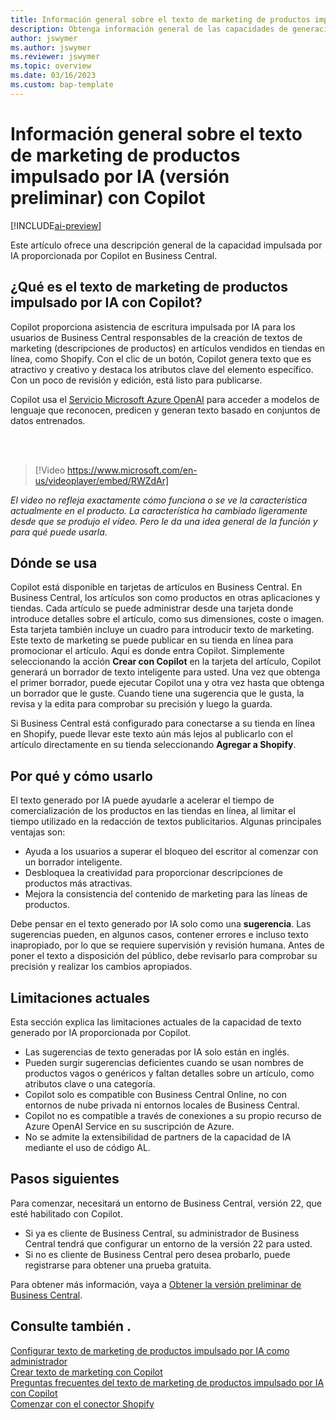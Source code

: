 ```yaml
---
title: Información general sobre el texto de marketing de productos impulsado por IA (versión preliminar) con Copilot
description: Obtenga información general de las capacidades de generación de contenido de IA en Business Central.
author: jswymer
ms.author: jswymer
ms.reviewer: jswymer
ms.topic: overview
ms.date: 03/16/2023
ms.custom: bap-template
---
```

# <a name="overview-of-ai-powered-item-marketing-text-preview-with-copilot"></a>Información general sobre el texto de marketing de productos impulsado por IA (versión preliminar) con Copilot

[!INCLUDE[ai-preview](includes/ai-preview.md)]

Este artículo ofrece una descripción general de la capacidad impulsada por IA proporcionada por Copilot en Business Central.

## <a name="what-is-ai-powered-item-marketing-text-with-copilot"></a>¿Qué es el texto de marketing de productos impulsado por IA con Copilot?

Copilot proporciona asistencia de escritura impulsada por IA para los usuarios de Business Central responsables de la creación de textos de marketing (descripciones de productos) en artículos vendidos en tiendas en línea, como Shopify. Con el clic de un botón, Copilot genera texto que es atractivo y creativo y destaca los atributos clave del elemento específico. Con un poco de revisión y edición, está listo para publicarse.

Copilot usa el [Servicio Microsoft Azure OpenAI](/azure/cognitive-services/openai/overview) para acceder a modelos de lenguaje que reconocen, predicen y generan texto basado en conjuntos de datos entrenados.

<br><br>  

> [!Video https://www.microsoft.com/en-us/videoplayer/embed/RWZdAr]

*El video no refleja exactamente cómo funciona o se ve la característica actualmente en el producto. La característica ha cambiado ligeramente desde que se produjo el vídeo. Pero le da una idea general de la función y para qué puede usarla*.
  
## <a name="where-its-used"></a>Dónde se usa

Copilot está disponible en tarjetas de artículos en Business Central. En Business Central, los artículos son como productos en otras aplicaciones y tiendas. Cada artículo se puede administrar desde una tarjeta donde introduce detalles sobre el artículo, como sus dimensiones, coste o imagen. Esta tarjeta también incluye un cuadro para introducir texto de marketing. Este texto de marketing se puede publicar en su tienda en línea para promocionar el artículo. Aquí es donde entra Copilot. Simplemente seleccionando la acción **Crear con Copilot** en la tarjeta del artículo, Copilot generará un borrador de texto inteligente para usted. Una vez que obtenga el primer borrador, puede ejecutar Copilot una y otra vez hasta que obtenga un borrador que le guste. Cuando tiene una sugerencia que le gusta, la revisa y la edita para comprobar su precisión y luego la guarda.

Si Business Central está configurado para conectarse a su tienda en línea en Shopify, puede llevar este texto aún más lejos al publicarlo con el artículo directamente en su tienda seleccionando **Agregar a Shopify**.

## <a name="why-and-how-to-use-it"></a>Por qué y cómo usarlo

El texto generado por IA puede ayudarle a acelerar el tiempo de comercialización de los productos en las tiendas en línea, al limitar el tiempo utilizado en la redacción de textos publicitarios. Algunas principales ventajas son:

- Ayuda a los usuarios a superar el bloqueo del escritor al comenzar con un borrador inteligente.
- Desbloquea la creatividad para proporcionar descripciones de productos más atractivas.
- Mejora la consistencia del contenido de marketing para las líneas de productos.

Debe pensar en el texto generado por IA solo como una **sugerencia**. Las sugerencias pueden, en algunos casos, contener errores e incluso texto inapropiado, por lo que se requiere supervisión y revisión humana. Antes de poner el texto a disposición del público, debe revisarlo para comprobar su precisión y realizar los cambios apropiados.

## <a name="current-limitations"></a>Limitaciones actuales

Esta sección explica las limitaciones actuales de la capacidad de texto generado por IA proporcionada por Copilot.

- Las sugerencias de texto generadas por IA solo están en inglés.
- Pueden surgir sugerencias deficientes cuando se usan nombres de productos vagos o genéricos y faltan detalles sobre un artículo, como atributos clave o una categoría.
- Copilot solo es compatible con Business Central Online, no con entornos de nube privada ni entornos locales de Business Central.
- Copilot no es compatible a través de conexiones a su propio recurso de Azure OpenAI Service en su suscripción de Azure.
- No se admite la extensibilidad de partners de la capacidad de IA mediante el uso de código AL.

## <a name="next-steps"></a>Pasos siguientes

Para comenzar, necesitará un entorno de Business Central, versión 22, que esté habilitado con Copilot.

- Si ya es cliente de Business Central, su administrador de Business Central tendrá que configurar un entorno de la versión 22 para usted.
- Si no es cliente de Business Central pero desea probarlo, puede registrarse para obtener una prueba gratuita.

Para obtener más información, vaya a [Obtener la versión preliminar de Business Central](ai-preview-getstarted.md).  

## <a name="see-also"></a>Consulte también .

[Configurar texto de marketing de productos impulsado por IA como administrador](enable-ai.md)  
[Crear texto de marketing con Copilot](item-marketing-text.md)  
[Preguntas frecuentes del texto de marketing de productos impulsado por IA con Copilot](ai-faq.md)  
[Comenzar con el conector Shopify](shopify/get-started.md)  
